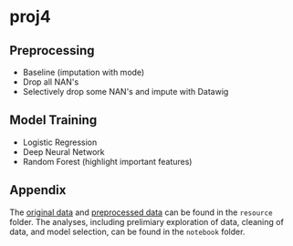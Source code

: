 # proj4

## Preprocessing
- Baseline (imputation with mode)
- Drop all NAN's
- Selectively drop some NAN's and impute with Datawig

## Model Training
- Logistic Regression
- Deep Neural Network
- Random Forest (highlight important features)

## Appendix

The [original data](resource/aug_train.csv) and [preprocessed data](resource/hr_job_change.csv) can be found in the `resource` folder. The analyses, including prelimiary exploration of data, cleaning of data, and model selection, can be found in the `notebook` folder.
